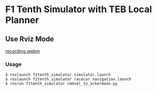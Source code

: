 # F1 Tenth Simulator with TEB Local Planner 
## Use Rviz Mode  
[recording.webm](https://github.com/coldbell8918/f1tenth/assets/98142691/37c9daa1-5552-4675-9e5c-b6f6470fdc28)
  

  
### Usage  
```
$ roslaunch f1tenth_simulator simulator.launch  
$ roslaunch f1tenth_simulator racecar_navigation.launch  
$ rosrun f1tenth_simulator cmdvel_to_ackermann.py  
```

